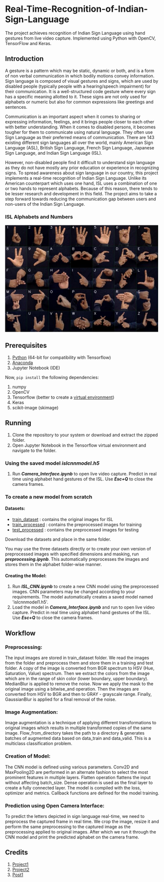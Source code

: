 # Real-Time-Recognition-of-Indian-Sign-Language

The project achieves recognition of Indian Sign Language using hand gestures from live video capture. Implemented using Python with OpenCV, TensorFlow and Keras.

## Introduction 

A gesture is a pattern which may be static, dynamic or both, and is a form of non verbal communication in which bodily motions convey information. Sign language is composed of visual gestures and signs, which are used by disabled people (typically people with a hearing/speech impairment) for their communication. It is a well-structured code gesture where every sign has a specific meaning allotted to it. These signs are not only used for alphabets or numeric but also for common expressions like greetings and sentences. 

Communication is an important aspect when it comes to sharing or expressing information, feelings, and it brings people closer to each other with better understanding. 
When it comes to disabled persons, it becomes tougher for them to communicate using natural language. They often use Sign Language as their preferred means of communication. There are 143 existing different sign languages all over the world, mainly American Sign Language (ASL), British Sign Language, French Sign Language, Japanese Sign Language, and Indian Sign Language (ISL). 

However, non-disabled people find it difficult to understand sign language as they do not have mostly any prior education or experience in recognizing signs. 
To spread awareness about sign language in our country, this project implements a real-time recognition of Indian Sign Language. 
Unlike its American counterpart which uses one hand, ISL uses a combination of one or two hands to represent alphabets. 
Because of this reason, there tends to be lesser research and development in this field. 
The project aims to take a step forward towards reducing the communication gap between users and non-users of the Indian Sign Language.

### ISL Alphabets and Numbers

<img src="https://github.com/Varshini-E/Real-Time-Recognition-of-Indian-Sign-Language/blob/master/ISL_Alphabet.png" width="500" height="350"> 

## Prerequisites

1. [Python](https://www.python.org/downloads/) (64-bit for compatibility with Tensorflow)
2. [Anaconda](https://www.anaconda.com/products/individual)
3. Jupyter Notebook (IDE) 

Now, ```pip install``` the following dependencies:

1. numpy
2. OpenCV
3. Tensorflow (better to create a [virtual environment](https://www.tensorflow.org/install/pip))
4. Keras
5. scikit-image (skimage)

## Running 

1. Clone the repository to your system or download and extract the zipped folder. 
2. Open Jupyter Notebook in the Tensorflow virtual environment and navigate to the folder. 

### Using the saved model *islcnnmodel.h5*

1. Run ***Camera_Interface.ipynb*** to open live video capture. Predict in real time using alphabet hand gestures of the ISL. Use ***Esc+Q*** to close the camera frames. 

### To create a new model from scratch

#### Datasets:
- [train_dataset](https://drive.google.com/drive/folders/1A6Swp8UDFqiYGzetnHADW7OkFozI5VVG?usp=sharing) : contains the original images for ISL
- [train_processed](https://drive.google.com/drive/folders/1jPZV32mCO1Rg6ZToVswSIp5-G9rkpAC3?usp=sharing) : contains the preprocessed images for training
- [test_processed](https://drive.google.com/drive/folders/1boqHZ2VhTFEtEZkrRvvJOHGHc1ye-dsH?usp=sharing) : contains the preprocessed images for testing

Download the datasets and place in the same folder.

You may use the three datasets directly or to create your own version of preprocessed images with specified dimensions and masking, run ***preprocessing.ipynb***. This automatically
preprocesses the images and stores them in the alphabet folder-wise manner. 

#### Creating the Model:

1. Run ***ISL_CNN.ipynb*** to create a new CNN model using the preprocessed images. CNN parameters may be changed according to your requirements. 
The model automatically creates a saved model named 'islcnnmodel1.h5'.
2. Load the model in ***Camera_Interface.ipynb*** and run to open live video capture. Predict in real time using alphabet hand gestures of the ISL. Use ***Esc+Q*** to close the camera frames.

## Workflow

### Preprocessing:

The input images are stored in train_dataset folder. We read the images from the folder and preprocess them and store them in a training and test folder. A copy of the image is converted from BGR spectrum to HSV (Hue, Saturation, Value) spectrum. Then we extract the colors from the image which are in the range of skin color (lower boundary, upper boundary). MedianBlur is applied to remove the noise. Now we apply the mask to the original image using a bitwise_and operation. Then the images are converted from HSV to BGR and then to GRAY - grayscale range. Finally, GaussianBlur is applied for a final removal of the noise. 

### Image Augmentation:

Image augmentation is a technique of applying different transformations to original images which results in multiple transformed copies of the same image. Flow_from_directory takes the path to a directory & generates batches of augmented data based on data_train and data_valid. This is a multiclass classification problem. 

### Creation of Model:

The CNN model is defined using various parameters. Conv2D and MaxPooling2D are performed in an alternate fashion to select the most prominent features in multiple layers. Flatten operation flattens the input without affecting batch_size. Dense operation is used as the final layer to create a fully connected layer.
The model is compiled with the loss, optimizer and metrics. Callback functions are defined for the model training.

### Prediction using Open Camera Interface:

To predict the letters depicted in sign language real-time, we need to preprocess the captured frame in real time. We crop the image, resize it and perform the same preprocessing to the captured image as the preprocessing applied to original images. After which we run it through the CNN model and print the predicted alphabet on the camera frame. 

## Credits 

1. [Project1](https://github.com/imRishabhGupta/Indian-Sign-Language-Recognition)
2. [Project2](https://github.com/Arshad221b/Sign-Language-Recognition)
3. [Post1](https://medium.com/swlh/hand-gestures-using-webcam-and-cnn-convoluted-neural-network-b02c47b3d5ab)







